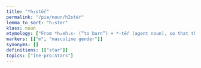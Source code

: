 ```yaml
---
title: "*h₂stḗr"
permalink: "/pie/noun/h2stḗr"
lemma_to_sort: "h₂ster"
klass: noun
etymology: ["From *h₂eh₁s- (“to burn”) +‎ *-tḗr (agent noun), so that the result literally meant \"glower, shiner\"."]
markers: [["m", "masculine gender"]]
synonyms: []
definitions: [["star"]]
topics: ["ine-pro:Stars"]
---
```

